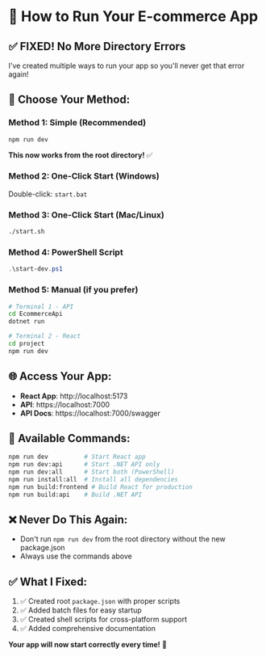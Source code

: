 # 🚀 How to Run Your E-commerce App

## ✅ **FIXED! No More Directory Errors**

I've created multiple ways to run your app so you'll never get that error again!

## 🎯 **Choose Your Method:**

### **Method 1: Simple (Recommended)**
```bash
npm run dev
```
**This now works from the root directory!** ✅

### **Method 2: One-Click Start (Windows)**
Double-click: `start.bat`

### **Method 3: One-Click Start (Mac/Linux)**
```bash
./start.sh
```

### **Method 4: PowerShell Script**
```powershell
.\start-dev.ps1
```

### **Method 5: Manual (if you prefer)**
```bash
# Terminal 1 - API
cd EcommerceApi
dotnet run

# Terminal 2 - React
cd project  
npm run dev
```

## 🌐 **Access Your App:**
- **React App**: http://localhost:5173
- **API**: https://localhost:7000
- **API Docs**: https://localhost:7000/swagger

## 🔧 **Available Commands:**
```bash
npm run dev          # Start React app
npm run dev:api      # Start .NET API only
npm run dev:all      # Start both (PowerShell)
npm run install:all  # Install all dependencies
npm run build:frontend # Build React for production
npm run build:api    # Build .NET API
```

## ❌ **Never Do This Again:**
- Don't run `npm run dev` from the root directory without the new package.json
- Always use the commands above

## ✅ **What I Fixed:**
1. ✅ Created root `package.json` with proper scripts
2. ✅ Added batch files for easy startup
3. ✅ Created shell scripts for cross-platform support
4. ✅ Added comprehensive documentation

**Your app will now start correctly every time!** 🎉
